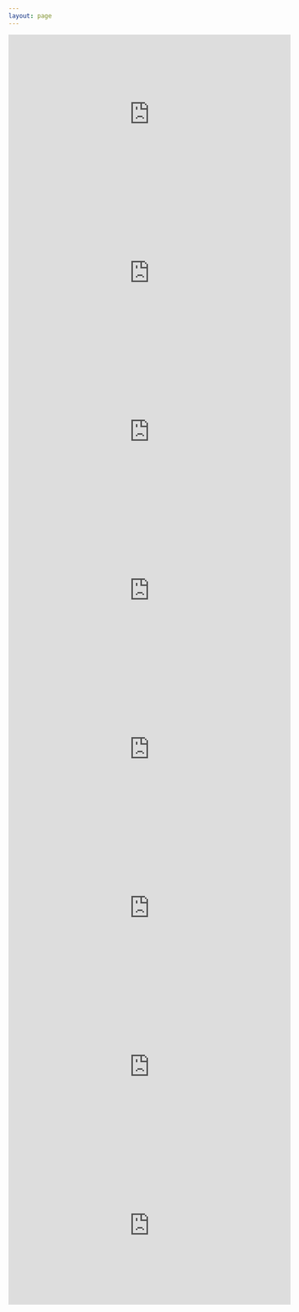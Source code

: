 ```yaml
---
layout: page
---
```


<iframe width="560" height="315" src="https://www.youtube.com/embed/Eo9pU1q8sy8" frameborder="0" allowfullscreen></iframe>

<iframe width="560" height="315" src="https://www.youtube.com/embed/rYy0o-J0x20" frameborder="0" allowfullscreen></iframe>

<iframe width="560" height="315" src="https://www.youtube.com/embed/6hCQLEIWadk" frameborder="0" allowfullscreen></iframe>

<iframe width="560" height="315" src="https://www.youtube.com/embed/lybWvocH3qo" frameborder="0" allowfullscreen></iframe>

<iframe width="560" height="315" src="https://www.youtube.com/embed/dQTZVnDE2Qw" frameborder="0" allowfullscreen></iframe>

<iframe width="560" height="315" src="https://www.youtube.com/embed/iEg5_MaxFPo" frameborder="0" allowfullscreen></iframe>

<iframe width="560" height="315" src="https://www.youtube.com/embed/lshzZhHAYIs" frameborder="0" allowfullscreen></iframe>

<iframe width="560" height="315" src="https://www.youtube.com/embed/HyN7E6VYfbA" frameborder="0" allowfullscreen></iframe>
